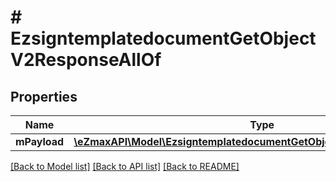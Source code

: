 # # EzsigntemplatedocumentGetObjectV2ResponseAllOf

## Properties

Name | Type | Description | Notes
------------ | ------------- | ------------- | -------------
**mPayload** | [**\eZmaxAPI\Model\EzsigntemplatedocumentGetObjectV2ResponseMPayload**](EzsigntemplatedocumentGetObjectV2ResponseMPayload.md) |  |

[[Back to Model list]](../../README.md#models) [[Back to API list]](../../README.md#endpoints) [[Back to README]](../../README.md)
